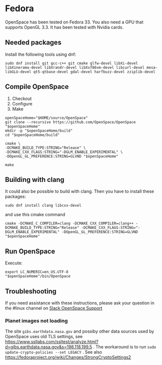 # Fedora
OpenSpace has been tested on Fedora 33. You also need a GPU that supports OpenGL 3.3. It has been tested with Nvidia cards.

## Needed packages
Install the following tools using dnf:

```
sudo dnf install git gcc-c++ git cmake glfw-devel libXi-devel libXinerama-devel libXrandr-devel libXxf86vm-devel libcurl-devel mesa-libGLU-devel qt5-qtbase-devel gdal-devel harfbuzz-devel zziplib-devel
```

## Compile OpenSpace
1. Checkout
1. Configure
1. Make

```
openSpaceHome="$HOME/source/OpenSpace"
git clone --recursive https://github.com/OpenSpace/OpenSpace "$openSpaceHome"
mkdir -p "$openSpaceHome/build"
cd "$openSpaceHome/build"

cmake \
-DCMAKE_BUILD_TYPE:STRING="Release" \
-DCMAKE_CXX_FLAGS:STRING="-DGLM_ENABLE_EXPERIMENTAL" \
-DOpenGL_GL_PREFERENCE:STRING=GLVND "$openSpaceHome"

make
```

## Building with clang
It could also be possible to build with clang. Then you have to install these packages:

```
sudo dnf install clang libcxx-devel
```

and use this cmake command

```
cmake -DCMAKE_C_COMPILER=clang -DCMAKE_CXX_COMPILER=clang++ -DCMAKE_BUILD_TYPE:STRING="Release" -DCMAKE_CXX_FLAGS:STRING="-DGLM_ENABLE_EXPERIMENTAL" -DOpenGL_GL_PREFERENCE:STRING=GLVND "$openSpaceHome"
```
## Run OpenSpace

Execute:

```
export LC_NUMERIC=en_US.UTF-8
"$openSpaceHome"/bin/OpenSpace
```

## Troubleshooting
If you need assistance with these instructions, please ask your question in the #linux channel on [Slack OpenSpace Support](https://openspacesupport.slack.com)

### Planet images not loading
The site `gibs.earthdata.nasa.gov` and possiby other data sources used by OpenSpace uses old TLS settings, see https://www.ssllabs.com/ssltest/analyze.html?d=gibs.earthdata.nasa.gov&s=198.118.199.5 . The workaround is to run `sudo update-crypto-policies --set LEGACY` . See also https://fedoraproject.org/wiki/Changes/StrongCryptoSettings2
